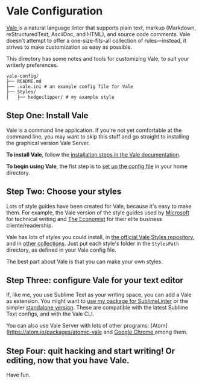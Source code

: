 

Vale Configuration
===============================================================================

[Vale ](https://errata-ai.github.io/vale) is a natural language linter that supports plain text, markup (Markdown, reStructuredText, AsciiDoc, and HTML), and source code comments. Vale doesn't attempt to offer a one-size-fits-all collection of rules—instead, it strives to make customization as easy as possible.

This directory has some notes and tools for customizing Vale, to suit your writerly preferences.

```
vale-config/
├── README.md
├── .vale.ini # an example config file for Vale
├── Styles/
│   ├── hedgeclipper/ # my example style
```


Step One: Install Vale
-------------------------------------------------------------------------------

Vale is a command line application. If you're not yet comfortable at the command line, you may want to skip this stuff and go straight to installing the graphical version Vale Server.

**To install Vale**, follow the [installation steps in the Vale documentation](https://github.com/errata-ai/vale/blob/master/README.md#installation).

**To begin using Vale**, the fist step is to [set up the config file](https://errata-ai.github.io/vale/config/) in your home directory.


Step Two: Choose your styles
-------------------------------------------------------------------------------

Lots of style guides have been created for Vale, because it's easy to make them. For example, the Vale version of the style guides used by [Microsoft](https://github.com/errata-ai/Microsoft) for technical writing and [The Economist](https://github.com/testthedocs/vale-styles/tree/master/TheEconomist) for their elite business cliente/readership. 

Vale has lots of styles you could install, in [the official Vale Styles repository](https://github.com/errata-ai/styles), and in [other collections](https://github.com/testthedocs/vale-styles). Just put each style's folder in the `StylesPath` directory, as defined in your Vale config file.

The best part about Vale is that you can make your own styles. 


Step Three: configure Vale for your text editor
-------------------------------------------------------------------------------

If, like me, you use Sublime Text as your writing space, you can add a Vale as extension. You might want to [use my package for SublimeLinter](https://github.com/dylan-k/SublimeLinter-contrib-vale) or the simpler [standalone version](https://github.com/dylan-k/SubVale). These are compatible with the latest Sublime Text configs, and with the Vale CLI.

You can also use Vale Server with lots of other programs: [Atom](https://atom.io/packages/atomic-vale and [Google Chrome ](https://errata-ai.github.io/vale-server/docs/chrome)among them.


Step Four: quit hacking and start writing! Or editing, now that you have Vale.
------------------------------------------------------------------------------

Have fun.
